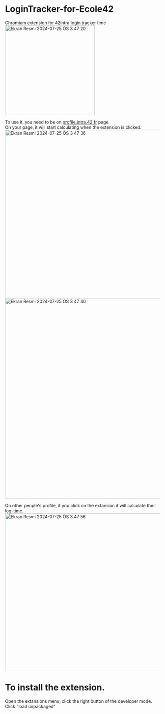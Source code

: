 # LoginTracker-for-Ecole42
Chromium extension for 42intra login tracker time  
<img width="292" alt="Ekran Resmi 2024-07-25 ÖS 3 47 20" src="https://github.com/user-attachments/assets/46a240d6-312f-4e88-b467-ba656c10955f">  


To use it, you need to be on [profile.intra.42.fr](https://profile.intra.42.fr/) page.  
On your page, it will start calculating when the extension is clicked.  
<img width="547" alt="Ekran Resmi 2024-07-25 ÖS 3 47 36" src="https://github.com/user-attachments/assets/81eefa49-3c6c-4111-8acb-5ebf49811724">  
<img width="652" alt="Ekran Resmi 2024-07-25 ÖS 3 47 40" src="https://github.com/user-attachments/assets/2fed556f-f4d5-4a5a-bfef-3523d73ddd08">  
  
On other people's profile, if you click on the extansion it will calculate their log-time.  
<img width="510" alt="Ekran Resmi 2024-07-25 ÖS 3 47 56" src="https://github.com/user-attachments/assets/b588167f-01dc-417a-8fe8-a3c12806c479">  

  
  
  

# To install the extension.  

Open the extansions menu, click the right button of the developer mode.  
Click "load unpackaged"

  
